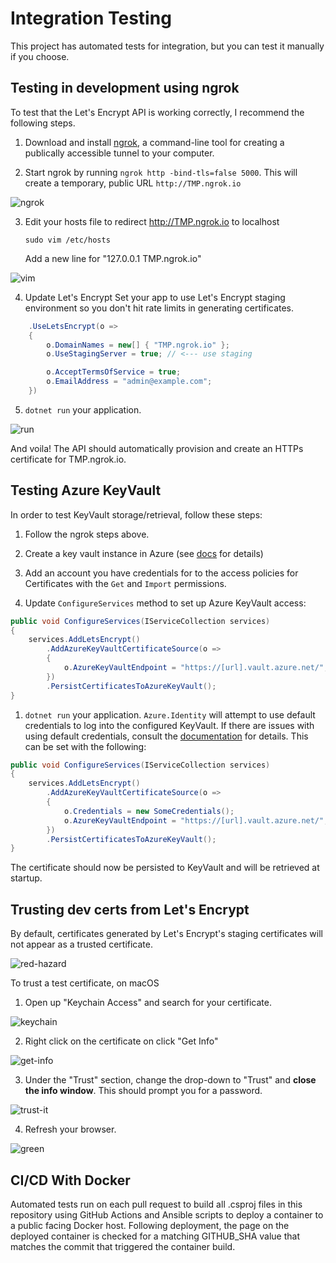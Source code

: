Integration Testing
===================

This project has automated tests for integration, but you can test it manually if you choose.

## Testing in development using ngrok

To test that the Let's Encrypt API is working correctly,
I recommend the following steps.

1. Download and install [ngrok](https://ngrok.io), a command-line tool for creating a publically accessible tunnel to your computer.

2. Start ngrok by running `ngrok http -bind-tls=false 5000`. This will create a temporary, public URL `http://TMP.ngrok.io`

![ngrok](https://i.imgur.com/Vl8Egsv.png)

3. Edit your hosts file to redirect http://TMP.ngrok.io to localhost
    ```
    sudo vim /etc/hosts
    ```

    Add a new line for "127.0.0.1  TMP.ngrok.io"

![vim](https://i.imgur.com/BtJQSaL.png)

4. Update Let's Encrypt Set your app to use Let's Encrypt staging environment so you don't hit rate limits in generating certificates.

```csharp
    .UseLetsEncrypt(o =>
    {
        o.DomainNames = new[] { "TMP.ngrok.io" };
        o.UseStagingServer = true; // <--- use staging

        o.AcceptTermsOfService = true;
        o.EmailAddress = "admin@example.com";
    })
```

5. `dotnet run` your application.

![run](https://i.imgur.com/eXqCKBL.png)

And voila! The API should automatically provision and create an HTTPs certificate for TMP.ngrok.io.

## Testing Azure KeyVault

In order to test KeyVault storage/retrieval, follow these steps:

1. Follow the ngrok steps above.

1. Create a key vault instance in Azure (see [docs](https://docs.microsoft.com/en-us/azure/key-vault/quick-create-portal) for details)

1. Add an account you have credentials for to the access policies for Certificates with the `Get` and `Import` permissions.

1. Update `ConfigureServices` method to set up Azure KeyVault access:

```csharp
public void ConfigureServices(IServiceCollection services)
{
    services.AddLetsEncrypt()
        .AddAzureKeyVaultCertificateSource(o =>
        {
            o.AzureKeyVaultEndpoint = "https://[url].vault.azure.net/";
        })
        .PersistCertificatesToAzureKeyVault();
}
```

1. `dotnet run` your application. `Azure.Identity` will attempt to use default credentials to log into the configured KeyVault. If there are issues with using default credentials, consult the [documentation](https://azuresdkdocs.blob.core.windows.net/$web/dotnet/Azure.Identity/1.1.1/api/index.html) for details. This can be set with the following:

```csharp
public void ConfigureServices(IServiceCollection services)
{
    services.AddLetsEncrypt()
        .AddAzureKeyVaultCertificateSource(o =>
        {
            o.Credentials = new SomeCredentials();
            o.AzureKeyVaultEndpoint = "https://[url].vault.azure.net/";
        })
        .PersistCertificatesToAzureKeyVault();
}
```

The certificate should now be persisted to KeyVault and will be retrieved at startup.

## Trusting dev certs from Let's Encrypt

By default, certificates generated by Let's Encrypt's staging certificates will not appear as a trusted certificate.

![red-hazard](https://i.imgur.com/vnoqhCq.png)

To trust a test certificate, on macOS

1. Open up "Keychain Access" and search for your certificate.

![keychain](https://i.imgur.com/w6BZvyN.png)

2. Right click on the certificate on click "Get Info"

![get-info](https://i.imgur.com/EL4fJAm.png)

3. Under the "Trust" section, change the drop-down to "Trust" and **close the info window**. This should prompt you for a password.

![trust-it](https://i.imgur.com/JmQnglg.png)

4. Refresh your browser.

![green](https://i.imgur.com/tyTaJwV.png)

## CI/CD With Docker
Automated tests run on each pull request to build all .csproj files in this repository using GitHub Actions and Ansible scripts to deploy a container to a public facing Docker host. Following deployment, the page on the deployed container is checked for a matching GITHUB_SHA value that matches the commit that triggered the container build.
